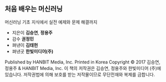 ## 처음 배우는 머신러닝
머신러닝 기초 지식에서 실전 예제와 문제 해결까지

* 지은이 **김승연**, **정용주**
* 감수 **권정민**
* 펴낸이 **김태헌**
* 펴낸곳 **한빛미디어(주)**

Published by HANBIT Media, Inc. Printed in Korea Copyright © 2017 김승연, 정용주 & HANBIT Media, Inc. 이 책의 저작권은 김승연, 정용주와 한빛미디어 (주)에 있습니다. 저작권법에 의해 보호를 받는 저작물이므로 무단전재와 복제를 금합니다.
